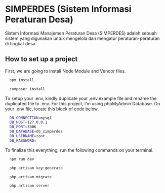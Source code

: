 
# SIMPERDES (Sistem Informasi Peraturan Desa)

Sistem Informasi Manajemen Peraturan Desa (SIMPERDES) adalah sebuah sistem yang digunakan untuk mengelola dan mengatur peraturan-peraturan di tingkat desa.




## How to set up a project

First, we are going to install Node Module and Vendor files.

```bash
  npm install
```
```bash
  composer install
```

To setup your .env, kindly duplicate your .env.example file and rename the duplicated file to .env.
For this project, I'm using phpMyAdmin Database. On your .env file, locate this block of code below.

```bash
  DB_CONNECTION=mysql
  DB_HOST=127.0.0.1
  DB_PORT=3306
  DB_DATABASE=db_simperdes
  DB_USERNAME=root
  DB_PASSWORD=
```
To finalize this everything, run the following commands on your terminal.

```bash
  npm run dev

  php artisan key:generate

  php artisan migrate

  php artisan server
```